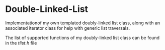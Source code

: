 # Double-Linked-List
Implementationof my own templated doubly-linked list class, along with an associated iterator class for help with generic list traversals.

The list of supported functions of my doubly-linked list class can be found in the *tlist.h* file
